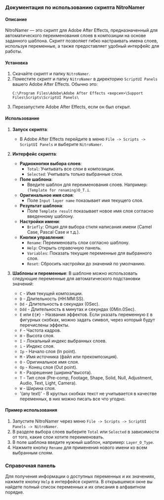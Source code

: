 ### Документация по использованию скрипта NitroNamer

#### Описание
NitroNamer — это скрипт для Adobe After Effects, предназначенный для автоматического переименования слоев в композиции на основе заданного шаблона. Скрипт позволяет гибко настраивать имена слоев, используя переменные, а также предоставляет удобный интерфейс для работы.

#### Установка
1. Скачайте скрипт и папку `NitroNamer`.
2. Поместите скрипт и папку `NitroNamer` в директорию `ScriptUI Panels` вашего Adobe After Effects. Обычно это:
   ```
   C:\Program Files\Adobe\Adobe After Effects <версия>\Support Files\Scripts\ScriptUI Panels\
   ```
3. Перезапустите Adobe After Effects, если он был открыт.

#### Использование
1. **Запуск скрипта**: 
   - В Adobe After Effects перейдите в меню `File -> Scripts -> ScriptUI Panels` и выберите `NitroNamer`.

2. **Интерфейс скрипта**:
   - **Радиокнопки выбора слоев**:
     - `Total`: Учитывать все слои в композиции.
     - `Selected`: Учитывать только выбранные слои.
   - **Поле шаблона**:
     - Введите шаблон для переименования слоев. Например: `(Template for renaming)O_T.i`.
   - **Оригинальное имя слоя**:
     - Поле `Input layer name` показывает имя текущего слоя.
   - **Результат шаблона**:
     - Поле `Template result` показывает новое имя слоя согласно введенному шаблону.
   - **Настройки имени**:
     - `Briefly`: Опция для выбора стиля написания имени (Camel Case, Pascal Case и т.д.).
   - **Кнопки управления**:
     - `Rename`: Переименовать слои согласно шаблону.
     - `Help`: Открыть справочную панель.
     - `Variables`: Показать текущие переменные для выбранного слоя.
     - `Reset`: Сбросить настройки до значений по умолчанию.

3. **Шаблоны и переменные**:
   В шаблоне можно использовать следующие переменные для автоматического подстановки значений:
   - `C` - Имя текущей композиции.
   - `D` - Длительность (HH:MM:SS).
   - `Dd` - Длительность в секундах (0Sec).
   - `Ddd` - Длительность в минутах и секундах (0Min.0Sec).
   - `E` или `E{#}` - Названия эффектов. Если указать переменную `E` в фигурных скобках, можно задать символ, через который будут перечислены эффекты.
   - `F` - Частота кадров.
   - `H` - Высота слоя.
   - `I` - Локальный индекс выбранных слоев.
   - `i` - Индекс слоя.
   - `Ip` - Начало слоя (In point).
   - `M` - Имя источника (файл или прекомпозиция).
   - `O` - Оригинальное имя слоя.
   - `Op` - Конец слоя (Out point).
   - `R` - Разрешение (ширина*высота).
   - `T` - Тип слоя (Pre-comp, Footage, Shape, Solid, Null, Adjustment, Audio, Text, Light, Camera).
   - `W` - Ширина слоя.
   - '(any text)' - В круглых скобках текст не учитывается в качестве переменных, в них можно писать все что угодно.

#### Пример использования
1. Запустите NitroNamer через меню `File -> Scripts -> ScriptUI Panels -> NitroNamer`.
2. В разделе выбора слоев выберите `Total` или `Selected` в зависимости от того, какие слои хотите переименовать.
3. В поле шаблона введите нужный шаблон, например: `Layer_O_Type`.
4. Нажмите кнопку `Rename` для применения нового имени ко всем выбранным слоям.

### Справочная панель
Для получения информации о доступных переменных и их значениях, нажмите кнопку `Help` в интерфейсе скрипта. В открывшемся окне вы найдете полный список переменных и их описания в алфавитном порядке.